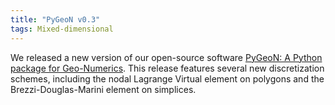 ```yaml
---
title: "PyGeoN v0.3"
tags: Mixed-dimensional
---
```


We released a new version of our open-source software [PyGeoN: A Python package for Geo-Numerics](https://github.com/compgeo-mox/pygeon).
This release features several new discretization schemes, including the nodal Lagrange Virtual element on polygons and the Brezzi-Douglas-Marini element on simplices.